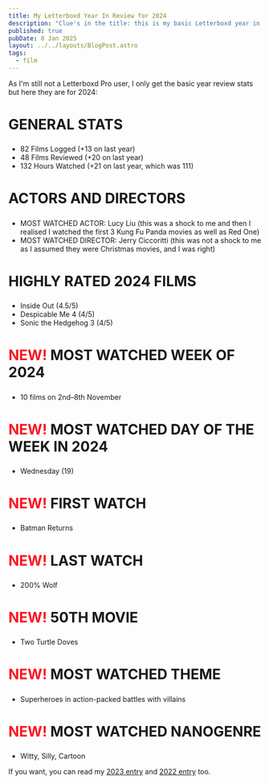 ```yaml
---
title: My Letterboxd Year In Review for 2024
description: "Clue's in the title: this is my basic Letterboxd year in review for 2024"
published: true
pubDate: 8 Jan 2025
layout: ../../layouts/BlogPost.astro
tags:
  - film
---
```


As I'm still not a Letterboxd Pro user, I only get the basic year review stats but here they are for 2024:

<h2 style="font-size: 200%;">GENERAL STATS</h2>

* 82 Films Logged (+13 on last year)
* 48 Films Reviewed (+20 on last year)
* 132 Hours Watched (+21 on last year, which was 111)

<h2 style="font-size: 200%;">ACTORS AND DIRECTORS</h2>

* MOST WATCHED ACTOR: Lucy Liu (this was a shock to me and then I realised I watched the first 3 Kung Fu Panda movies as well as Red One)
* MOST WATCHED DIRECTOR: Jerry Ciccoritti (this was not a shock to me as I assumed they were Christmas movies, and I was right)

<h2 style="font-size: 200%;">HIGHLY RATED 2024 FILMS</h2>

* Inside Out (4.5/5)
* Despicable Me 4 (4/5)
* Sonic the Hedgehog 3 (4/5)

<h2 style="font-size: 200%;"><span style="color:#fc1420;">NEW!</span> MOST WATCHED WEEK OF 2024</h2>

* 10 films on 2nd–8th November

<h2 style="font-size: 200%;"><span style="color:#fc1420;">NEW!</span> MOST WATCHED DAY OF THE WEEK IN 2024</h2>

* Wednesday (19)

<h2 style="font-size: 200%;"><span style="color:#fc1420;">NEW!</span> FIRST WATCH</h2>

* Batman Returns

<h2 style="font-size: 200%;"><span style="color:#fc1420;">NEW!</span> LAST WATCH</h2>

* 200% Wolf

<h2 style="font-size: 200%;"><span style="color:#fc1420;">NEW!</span> 50TH MOVIE</h2>

* Two Turtle Doves

<h2 style="font-size: 200%;"><span style="color:#fc1420;">NEW!</span> MOST WATCHED THEME</h2>

* Superheroes in action-packed battles with villains

<h2 style="font-size: 200%;"><span style="color:#fc1420;">NEW!</span> MOST WATCHED NANOGENRE</h2>

* Witty, Silly, Cartoon

If you want, you can read my [2023 entry](/posts/letterboxd-year-review-2023/) and [2022 entry](/posts/letterboxd-year-review-2022/) too.
